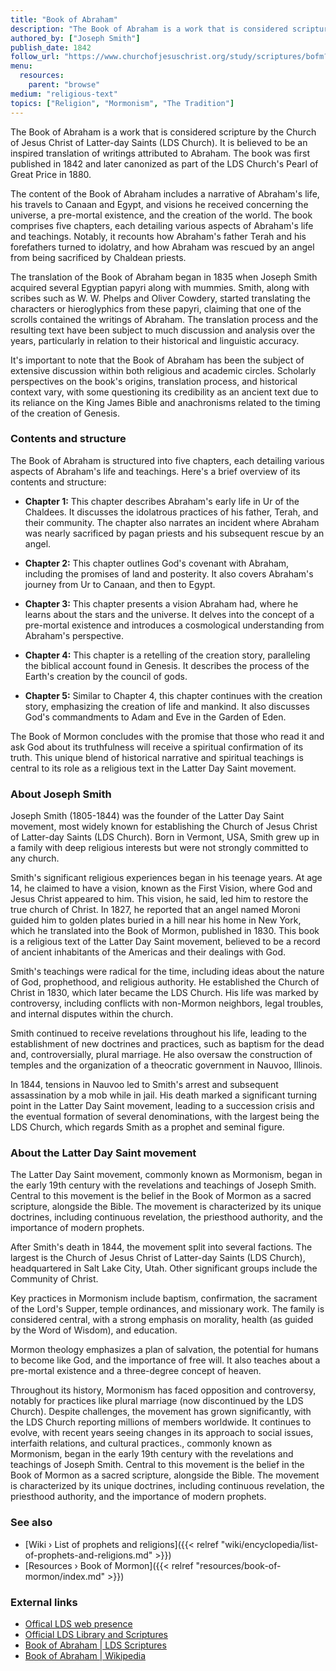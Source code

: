 ```yaml
---
title: "Book of Abraham"
description: "The Book of Abraham is a work that is considered scripture by the Church of Jesus Christ of Latter-day Saints (LDS Church). It is believed to be an inspired translation of writings attributed to Abraham. The book was first published in 1842 and later canonized as part of the LDS Church's Pearl of Great Price in 1880."
authored_by: ["Joseph Smith"]
publish_date: 1842
follow_url: "https://www.churchofjesuschrist.org/study/scriptures/bofm?lang=eng"
menu:
  resources:
    parent: "browse"
medium: "religious-text"
topics: ["Religion", "Mormonism", "The Tradition"]
---
```


The Book of Abraham is a work that is considered scripture by the Church of Jesus Christ of Latter-day Saints (LDS Church). It is believed to be an inspired translation of writings attributed to Abraham. The book was first published in 1842 and later canonized as part of the LDS Church's Pearl of Great Price in 1880.

The content of the Book of Abraham includes a narrative of Abraham's life, his travels to Canaan and Egypt, and visions he received concerning the universe, a pre-mortal existence, and the creation of the world. The book comprises five chapters, each detailing various aspects of Abraham's life and teachings. Notably, it recounts how Abraham's father Terah and his forefathers turned to idolatry, and how Abraham was rescued by an angel from being sacrificed by Chaldean priests.

The translation of the Book of Abraham began in 1835 when Joseph Smith acquired several Egyptian papyri along with mummies. Smith, along with scribes such as W. W. Phelps and Oliver Cowdery, started translating the characters or hieroglyphics from these papyri, claiming that one of the scrolls contained the writings of Abraham. The translation process and the resulting text have been subject to much discussion and analysis over the years, particularly in relation to their historical and linguistic accuracy.

It's important to note that the Book of Abraham has been the subject of extensive discussion within both religious and academic circles. Scholarly perspectives on the book's origins, translation process, and historical context vary, with some questioning its credibility as an ancient text due to its reliance on the King James Bible and anachronisms related to the timing of the creation of Genesis.

### Contents and structure

The Book of Abraham is structured into five chapters, each detailing various aspects of Abraham's life and teachings. Here's a brief overview of its contents and structure:

- **Chapter 1:** This chapter describes Abraham's early life in Ur of the Chaldees. It discusses the idolatrous practices of his father, Terah, and their community. The chapter also narrates an incident where Abraham was nearly sacrificed by pagan priests and his subsequent rescue by an angel.

- **Chapter 2:** This chapter outlines God's covenant with Abraham, including the promises of land and posterity. It also covers Abraham's journey from Ur to Canaan, and then to Egypt.

- **Chapter 3:** This chapter presents a vision Abraham had, where he learns about the stars and the universe. It delves into the concept of a pre-mortal existence and introduces a cosmological understanding from Abraham's perspective.

- **Chapter 4:** This chapter is a retelling of the creation story, paralleling the biblical account found in Genesis. It describes the process of the Earth's creation by the council of gods.

- **Chapter 5:** Similar to Chapter 4, this chapter continues with the creation story, emphasizing the creation of life and mankind. It also discusses God's commandments to Adam and Eve in the Garden of Eden.

The Book of Mormon concludes with the promise that those who read it and ask God about its truthfulness will receive a spiritual confirmation of its truth. This unique blend of historical narrative and spiritual teachings is central to its role as a religious text in the Latter Day Saint movement.

### About Joseph Smith

Joseph Smith (1805-1844) was the founder of the Latter Day Saint movement, most widely known for establishing the Church of Jesus Christ of Latter-day Saints (LDS Church). Born in Vermont, USA, Smith grew up in a family with deep religious interests but were not strongly committed to any church.

Smith's significant religious experiences began in his teenage years. At age 14, he claimed to have a vision, known as the First Vision, where God and Jesus Christ appeared to him. This vision, he said, led him to restore the true church of Christ. In 1827, he reported that an angel named Moroni guided him to golden plates buried in a hill near his home in New York, which he translated into the Book of Mormon, published in 1830. This book is a religious text of the Latter Day Saint movement, believed to be a record of ancient inhabitants of the Americas and their dealings with God.

Smith's teachings were radical for the time, including ideas about the nature of God, prophethood, and religious authority. He established the Church of Christ in 1830, which later became the LDS Church. His life was marked by controversy, including conflicts with non-Mormon neighbors, legal troubles, and internal disputes within the church.

Smith continued to receive revelations throughout his life, leading to the establishment of new doctrines and practices, such as baptism for the dead and, controversially, plural marriage. He also oversaw the construction of temples and the organization of a theocratic government in Nauvoo, Illinois.

In 1844, tensions in Nauvoo led to Smith's arrest and subsequent assassination by a mob while in jail. His death marked a significant turning point in the Latter Day Saint movement, leading to a succession crisis and the eventual formation of several denominations, with the largest being the LDS Church, which regards Smith as a prophet and seminal figure.

### About the Latter Day Saint movement

The Latter Day Saint movement, commonly known as Mormonism, began in the early 19th century with the revelations and teachings of Joseph Smith. Central to this movement is the belief in the Book of Mormon as a sacred scripture, alongside the Bible. The movement is characterized by its unique doctrines, including continuous revelation, the priesthood authority, and the importance of modern prophets.

After Smith's death in 1844, the movement split into several factions. The largest is the Church of Jesus Christ of Latter-day Saints (LDS Church), headquartered in Salt Lake City, Utah. Other significant groups include the Community of Christ.

Key practices in Mormonism include baptism, confirmation, the sacrament of the Lord's Supper, temple ordinances, and missionary work. The family is considered central, with a strong emphasis on morality, health (as guided by the Word of Wisdom), and education.

Mormon theology emphasizes a plan of salvation, the potential for humans to become like God, and the importance of free will. It also teaches about a pre-mortal existence and a three-degree concept of heaven.

Throughout its history, Mormonism has faced opposition and controversy, notably for practices like plural marriage (now discontinued by the LDS Church). Despite challenges, the movement has grown significantly, with the LDS Church reporting millions of members worldwide. It continues to evolve, with recent years seeing changes in its approach to social issues, interfaith relations, and cultural practices., commonly known as Mormonism, began in the early 19th century with the revelations and teachings of Joseph Smith. Central to this movement is the belief in the Book of Mormon as a sacred scripture, alongside the Bible. The movement is characterized by its unique doctrines, including continuous revelation, the priesthood authority, and the importance of modern prophets.

### See also

- [Wiki › List of prophets and religions]({{< relref "wiki/encyclopedia/list-of-prophets-and-religions.md" >}})
- [Resources › Book of Mormon]({{< relref "resources/book-of-mormon/index.md" >}})

### External links

- [Offical LDS web presence](https://www.churchofjesuschrist.org/?lang=eng)
- [Official LDS Library and Scriptures](https://www.churchofjesuschrist.org/study/scriptures?lang=eng)
- [Book of Abraham | LDS Scriptures](https://www.churchofjesuschrist.org/study/scriptures/bofm?lang=eng)
- [Book of Abraham | Wikipedia](https://en.wikipedia.org/wiki/Book_of_Abraham)